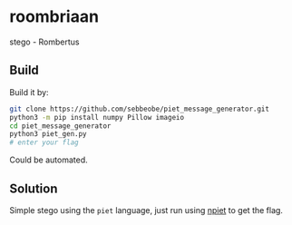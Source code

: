 # roombriaan

stego - Rombertus

## Build

Build it by:

```sh
git clone https://github.com/sebbeobe/piet_message_generator.git 
python3 -m pip install numpy Pillow imageio
cd piet_message_generator
python3 piet_gen.py
# enter your flag
```

Could be automated.

## Solution

Simple stego using the `piet` language, just run using
 [npiet](https://www.bertnase.de/npiet/npiet-execute.php) to get the flag.
